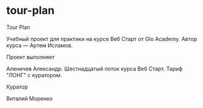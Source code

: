 # tour-plan

Tour Plan

Учебный проект для практики на курсе Веб Старт от Glo Academy. Автор курса — Артем Исламов.

Проект выполняет

Аленичев Александр. Шестнадцатый поток курса Веб Старт. Тариф "ЛОНГ" с куратором.

Куратор

Виталий Моренко
